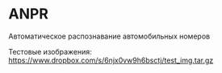 ANPR
====

Автоматическое распознавание автомобильных номеров

Тестовые изображения:
https://www.dropbox.com/s/6njx0vw9h6bsctj/test_img.tar.gz
